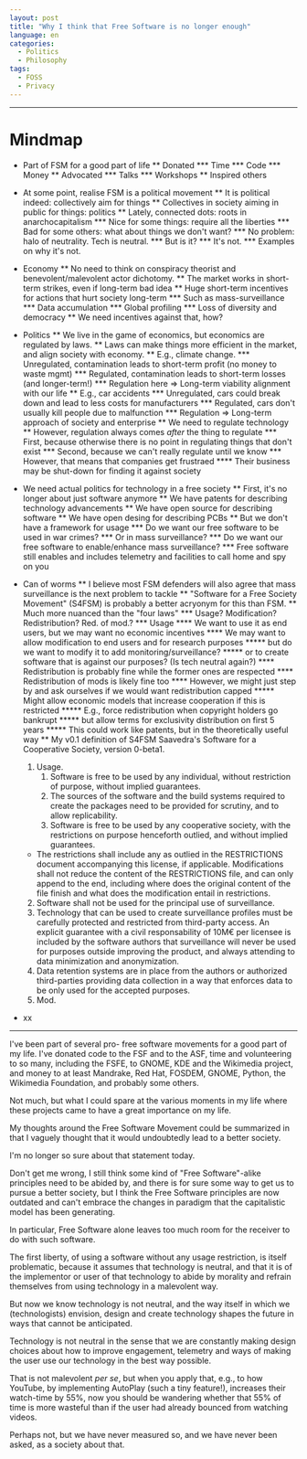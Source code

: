 ```yaml
---
layout: post
title: "Why I think that Free Software is no longer enough"
language: en
categories:
  - Politics
  - Philosophy
tags:
  - FOSS
  - Privacy
---
```





----
# Mindmap
* Part of FSM for a good part of life
** Donated
*** Time
*** Code
*** Money
** Advocated
*** Talks
*** Workshops
** Inspired others
* At some point, realise FSM is a political movement
** It is political indeed: collectively aim for things
** Collectives in society aiming in public for things: politics
** Lately, connected dots: roots in anarchocapitalism
*** Nice for some things: require all the liberties
*** Bad for some others: what about things we don't want?
*** No problem: halo of neutrality. Tech is neutral.
*** But is it?
*** It's not.
*** Examples on why it's not.
* Economy
** No need to think on conspiracy theorist and benevolent/malevolent actor dichotomy.
** The market works in short-term strikes, even if long-term bad idea
** Huge short-term incentives for actions that hurt society long-term
*** Such as mass-surveillance
*** Data accumulation
*** Global profiling
*** Loss of diversity and democracy
** We need incentives against that, how?
* Politics
** We live in the game of economics, but economics are regulated by laws.
** Laws can make things more efficient in the market, and align society with economy.
** E.g., climate change.
*** Unregulated, contamination leads to short-term profit (no money to waste mgmt)
*** Regulated, contamination leads to short-term losses (and longer-term!)
*** Regulation here => Long-term viability alignment with our life
** E.g., car accidents
*** Unregulated, cars could break down and lead to less costs for manufacturers
*** Regulated, cars don't usually kill people due to malfunction
*** Regulation => Long-term approach of society and enterprise
** We need to regulate technology
** However, regulation always comes *after* the thing to regulate
*** First, because otherwise there is no point in regulating things that don't exist
*** Second, because we can't really regulate until we know
*** However, that means that companies get frustraed
**** Their business may be shut-down for finding it against society
* We need actual politics for technology in a free society
** First, it's no longer about just software anymore
** We have patents for describing technology advancements
** We have open source for describing software
** We have open desing for describing PCBs
** But we don't have a framework for usage
*** Do we want our free software to be used in war crimes?
*** Or in mass surveillance?
*** Do we want our free software to enable/enhance mass surveillance?
*** Free software still enables and includes telemetry and facilities to call home and spy on you
* Can of worms
** I believe most FSM defenders will also agree that mass surveillance is the next problem to tackle
** "Software for a Free Society Movement" (S4FSM) is probably a better acryonym for this than FSM.
** Much more nuanced than the "four laws"
*** Usage? Modification? Redistribution? Red. of mod.?
*** Usage
**** We want to use it as end users, but we may want no economic incentives
**** We may want to allow modification to end users and for research purposes
***** but do we want to modify it to add monitoring/surveillance?
***** or to create software that is against our purposes?  (Is tech neutral again?)
**** Redistribution is probably fine while the former ones are respected
**** Redistribution of mods is likely fine too
**** However, we might just step by and ask ourselves if we would want redistribution capped
***** Might allow economic models that increase cooperation if this is restricted
***** E.g., force redistribution when copyright holders go bankrupt
***** but allow terms for exclusivity distribution on first 5 years
***** This could work like patents, but in the theoretically useful way
** My v0.1 definition of S4FSM
   Saavedra's Software for a Cooperative Society, version 0-beta1.

   1. Usage.
      1. Software is free to be used by any individual, without
         restriction of purpose, without implied guarantees.
      2. The sources of the software and the build systems required to
         create the packages need to be provided for scrutiny, and to
         allow replicability.
      3. Software is free to be used by any cooperative society, with
         the restrictions on purpose henceforth outlied, and without
         implied guarantees.
	 - The restrictions shall include any as outlied in the
           RESTRICTIONS document accompanying this license, if
           applicable. Modifications shall not reduce the content of
           the RESTRICTIONS file, and can only append to the end,
           including where does the original content of the file
           finish and what does the modification entail in
           restrictions.
   2. Software shall not be used for the principal use of surveillance.
   3. Technology that can be used to create surveillance profiles must
      be carefully protected and restricted from third-party
      access. An explicit guarantee with a civil responsability of
      10M€ per licensee is included by the software authors that
      surveillance will never be used for purposes outside improving
      the product, and always attending to data minimization and
      anonymization.
   4. Data retention systems are in place from the authors or
      authorized third-parties providing data collection in a way that
      enforces data to be only used for the accepted purposes.
   5. Mod.





* xx


----





I've been part of several pro- free software movements for a good part
of my life. I've donated code to the FSF and to the ASF, time and
volunteering to so many, including the FSFE, to GNOME, KDE and the
Wikimedia project, and money to at least Mandrake, Red Hat, FOSDEM,
GNOME, Python, the Wikimedia Foundation, and probably some others.

Not much, but what I could spare at the various moments in my life
where these projects came to have a great importance on my life.

My thoughts around the Free Software Movement could be summarized in
that I vaguely thought that it would undoubtedly lead to a better
society.

I'm no longer so sure about that statement today.

Don't get me wrong, I still think some kind of "Free Software"-alike
principles need to be abided by, and there is for sure some way to get
us to pursue a better society, but I think the Free Software
principles are now outdated and can't embrace the changes in paradigm
that the capitalistic model has been generating.

In particular, Free Software alone leaves too much room for the
receiver to do with such software.

The first liberty, of using a software without any usage restriction,
is itself problematic, because it assumes that technology is neutral,
and that it is of the implementor or user of that technology to abide
by morality and refrain themselves from using technology in a
malevolent way.

But now we know technology is not neutral, and the way itself in which
we (technologists) envision, design and create technology shapes the
future in ways that cannot be anticipated.

Technology is not neutral in the sense that we are constantly making
design choices about how to improve engagement, telemetry and ways of
making the user use our technology in the best way possible.

That is not malevolent *per se*, but when you apply that, e.g., to how
YouTube, by implementing AutoPlay (such a tiny feature!), increases
their watch-time by 55%, now you should be wandering whether that 55%
of time is more wasteful than if the user had already bounced from
watching videos.

Perhaps not, but we have never measured so, and we have never been
asked, as a society about that.



